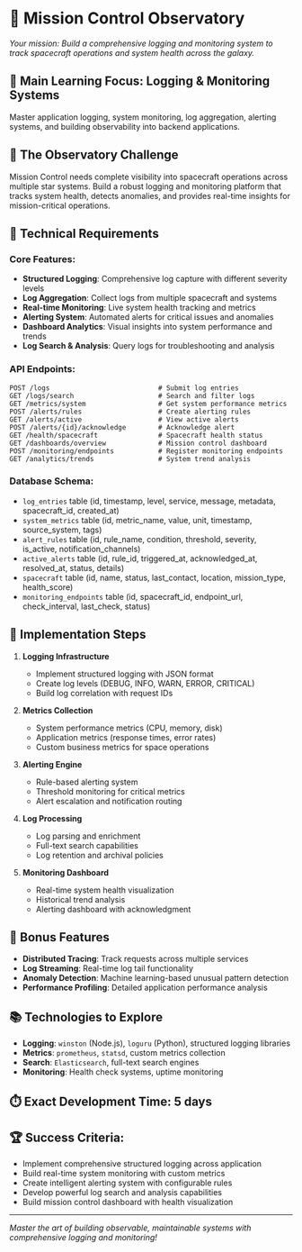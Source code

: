 # 🚀 **Mission Control Observatory**

*Your mission: Build a comprehensive logging and monitoring system to track spacecraft operations and system health across the galaxy.*

## 🎯 **Main Learning Focus: Logging & Monitoring Systems**
Master application logging, system monitoring, log aggregation, alerting systems, and building observability into backend applications.

## 🌌 The Observatory Challenge

Mission Control needs complete visibility into spacecraft operations across multiple star systems. Build a robust logging and monitoring platform that tracks system health, detects anomalies, and provides real-time insights for mission-critical operations.

## 🔧 Technical Requirements

### **Core Features:**
- **Structured Logging**: Comprehensive log capture with different severity levels
- **Log Aggregation**: Collect logs from multiple spacecraft and systems
- **Real-time Monitoring**: Live system health tracking and metrics
- **Alerting System**: Automated alerts for critical issues and anomalies
- **Dashboard Analytics**: Visual insights into system performance and trends
- **Log Search & Analysis**: Query logs for troubleshooting and analysis

### **API Endpoints:**
```
POST /logs                           # Submit log entries
GET /logs/search                     # Search and filter logs
GET /metrics/system                  # Get system performance metrics
POST /alerts/rules                   # Create alerting rules
GET /alerts/active                   # View active alerts
POST /alerts/{id}/acknowledge        # Acknowledge alert
GET /health/spacecraft               # Spacecraft health status
GET /dashboards/overview             # Mission control dashboard
POST /monitoring/endpoints           # Register monitoring endpoints
GET /analytics/trends                # System trend analysis
```

### **Database Schema:**
- `log_entries` table (id, timestamp, level, service, message, metadata, spacecraft_id, created_at)
- `system_metrics` table (id, metric_name, value, unit, timestamp, source_system, tags)
- `alert_rules` table (id, rule_name, condition, threshold, severity, is_active, notification_channels)
- `active_alerts` table (id, rule_id, triggered_at, acknowledged_at, resolved_at, status, details)
- `spacecraft` table (id, name, status, last_contact, location, mission_type, health_score)
- `monitoring_endpoints` table (id, spacecraft_id, endpoint_url, check_interval, last_check, status)

## 🚀 Implementation Steps

1. **Logging Infrastructure**
   - Implement structured logging with JSON format
   - Create log levels (DEBUG, INFO, WARN, ERROR, CRITICAL)
   - Build log correlation with request IDs

2. **Metrics Collection**
   - System performance metrics (CPU, memory, disk)
   - Application metrics (response times, error rates)
   - Custom business metrics for space operations

3. **Alerting Engine**
   - Rule-based alerting system
   - Threshold monitoring for critical metrics
   - Alert escalation and notification routing

4. **Log Processing**
   - Log parsing and enrichment
   - Full-text search capabilities
   - Log retention and archival policies

5. **Monitoring Dashboard**
   - Real-time system health visualization
   - Historical trend analysis
   - Alerting dashboard with acknowledgment

## 🎁 Bonus Features
- **Distributed Tracing**: Track requests across multiple services
- **Log Streaming**: Real-time log tail functionality
- **Anomaly Detection**: Machine learning-based unusual pattern detection
- **Performance Profiling**: Detailed application performance analysis

## 📚 Technologies to Explore
- **Logging**: `winston` (Node.js), `loguru` (Python), structured logging libraries
- **Metrics**: `prometheus`, `statsd`, custom metrics collection
- **Search**: `Elasticsearch`, full-text search engines
- **Monitoring**: Health check systems, uptime monitoring

## ⏱️ **Exact Development Time: 5 days**

## 🏆 **Success Criteria:**
- Implement comprehensive structured logging across application
- Build real-time system monitoring with custom metrics
- Create intelligent alerting system with configurable rules
- Develop powerful log search and analysis capabilities
- Build mission control dashboard with health visualization

---
*Master the art of building observable, maintainable systems with comprehensive logging and monitoring!* 